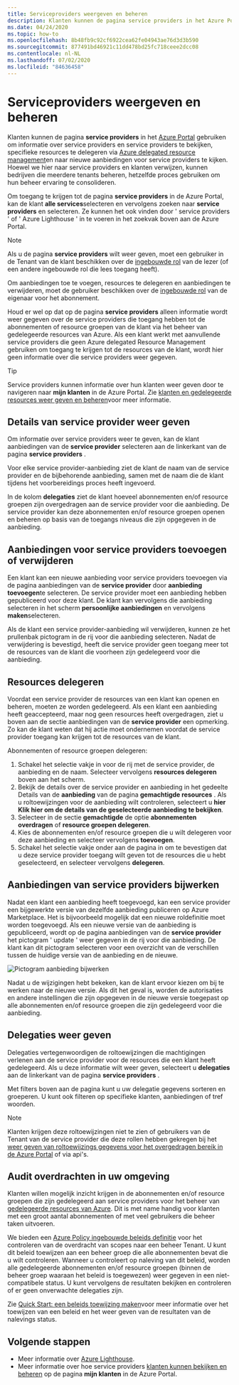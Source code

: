 ```yaml
---
title: Serviceproviders weergeven en beheren
description: Klanten kunnen de pagina service providers in het Azure Portal gebruiken om informatie over service providers, aanbiedingen van providers en gedelegeerde resources weer te geven.
ms.date: 04/24/2020
ms.topic: how-to
ms.openlocfilehash: 8b48fb9c92cf6922cea62fe04943ae76d3d3b590
ms.sourcegitcommit: 877491bd46921c11dd478bd25fc718ceee2dcc08
ms.contentlocale: nl-NL
ms.lasthandoff: 07/02/2020
ms.locfileid: "84636458"
---
```

# <a name="view-and-manage-service-providers"></a>Serviceproviders weergeven en beheren

Klanten kunnen de pagina **service providers** in het [Azure Portal](https://portal.azure.com) gebruiken om informatie over service providers en service providers te bekijken, specifieke resources te delegeren via [Azure delegated resource management](../concepts/azure-delegated-resource-management.md)en naar nieuwe aanbiedingen voor service providers te kijken. Hoewel we hier naar service providers en klanten verwijzen, kunnen bedrijven die meerdere tenants beheren, hetzelfde proces gebruiken om hun beheer ervaring te consolideren.

Om toegang te krijgen tot de pagina **service providers** in de Azure Portal, kan de klant **alle services**selecteren en vervolgens zoeken naar **service providers** en selecteren. Ze kunnen het ook vinden door ' service providers ' of ' Azure Lighthouse ' in te voeren in het zoekvak boven aan de Azure Portal.

> [!NOTE]
> Als u de pagina **service providers** wilt weer geven, moet een gebruiker in de Tenant van de klant beschikken over de [ingebouwde rol](../../role-based-access-control/built-in-roles.md#reader) van de lezer (of een andere ingebouwde rol die lees toegang heeft).
>
> Om aanbiedingen toe te voegen, resources te delegeren en aanbiedingen te verwijderen, moet de gebruiker beschikken over de [ingebouwde rol](../../role-based-access-control/built-in-roles.md#owner) van de eigenaar voor het abonnement.

Houd er wel op dat op de pagina **service providers** alleen informatie wordt weer gegeven over de service providers die toegang hebben tot de abonnementen of resource groepen van de klant via het beheer van gedelegeerde resources van Azure. Als een klant werkt met aanvullende service providers die geen Azure delegated Resource Management gebruiken om toegang te krijgen tot de resources van de klant, wordt hier geen informatie over die service providers weer gegeven.

> [!TIP]
> Service providers kunnen informatie over hun klanten weer geven door te navigeren naar **mijn klanten** in de Azure Portal. Zie [klanten en gedelegeerde resources weer geven en beheren](view-manage-customers.md)voor meer informatie.

## <a name="view-service-provider-details"></a>Details van service provider weer geven

Om informatie over service providers weer te geven, kan de klant aanbiedingen van de **service provider** selecteren aan de linkerkant van de pagina **service providers** .

Voor elke service provider-aanbieding ziet de klant de naam van de service provider en de bijbehorende aanbieding, samen met de naam die de klant tijdens het voorbereidings proces heeft ingevoerd.

In de kolom **delegaties** ziet de klant hoeveel abonnementen en/of resource groepen zijn overgedragen aan de service provider voor die aanbieding. De service provider kan deze abonnementen en/of resource groepen openen en beheren op basis van de toegangs niveaus die zijn opgegeven in de aanbieding.

## <a name="add-or-remove-service-provider-offers"></a>Aanbiedingen voor service providers toevoegen of verwijderen

Een klant kan een nieuwe aanbieding voor service providers toevoegen via de pagina aanbiedingen van de **service provider** door **aanbieding toevoegen**te selecteren. De service provider moet een aanbieding hebben gepubliceerd voor deze klant. De klant kan vervolgens die aanbieding selecteren in het scherm **persoonlijke aanbiedingen** en vervolgens **maken**selecteren.

Als de klant een service provider-aanbieding wil verwijderen, kunnen ze het prullenbak pictogram in de rij voor die aanbieding selecteren. Nadat de verwijdering is bevestigd, heeft die service provider geen toegang meer tot de resources van de klant die voorheen zijn gedelegeerd voor die aanbieding.

## <a name="delegate-resources"></a>Resources delegeren

Voordat een service provider de resources van een klant kan openen en beheren, moeten ze worden gedelegeerd. Als een klant een aanbieding heeft geaccepteerd, maar nog geen resources heeft overgedragen, ziet u boven aan de sectie aanbiedingen van de **service provider** een opmerking. Zo kan de klant weten dat hij actie moet ondernemen voordat de service provider toegang kan krijgen tot de resources van de klant.

Abonnementen of resource groepen delegeren:

1. Schakel het selectie vakje in voor de rij met de service provider, de aanbieding en de naam. Selecteer vervolgens **resources delegeren** boven aan het scherm.
1. Bekijk de details over de service provider en aanbieding in het gedeelte Details van de **aanbieding** van de pagina **gemachtigde resources** . Als u roltoewijzingen voor de aanbieding wilt controleren, selecteert u **hier Klik hier om de details van de geselecteerde aanbieding te bekijken**.
1. Selecteer in de sectie **gemachtigde** de optie **abonnementen overdragen** of **resource groepen delegeren**.
1. Kies de abonnementen en/of resource groepen die u wilt delegeren voor deze aanbieding en selecteer vervolgens **toevoegen**.
1. Schakel het selectie vakje onder aan de pagina in om te bevestigen dat u deze service provider toegang wilt geven tot de resources die u hebt geselecteerd, en selecteer vervolgens **delegeren**.

## <a name="update-service-provider-offers"></a>Aanbiedingen van service providers bijwerken

Nadat een klant een aanbieding heeft toegevoegd, kan een service provider een bijgewerkte versie van dezelfde aanbieding publiceren op Azure Marketplace. Het is bijvoorbeeld mogelijk dat een nieuwe roldefinitie moet worden toegevoegd. Als een nieuwe versie van de aanbieding is gepubliceerd, wordt op de pagina aanbiedingen van de **service provider** het pictogram ' update ' weer gegeven in de rij voor die aanbieding. De klant kan dit pictogram selecteren voor een overzicht van de verschillen tussen de huidige versie van de aanbieding en de nieuwe.

 ![Pictogram aanbieding bijwerken](../media/update-offer.jpg)

Nadat u de wijzigingen hebt bekeken, kan de klant ervoor kiezen om bij te werken naar de nieuwe versie. Als dit het geval is, worden de autorisaties en andere instellingen die zijn opgegeven in de nieuwe versie toegepast op alle abonnementen en/of resource groepen die zijn gedelegeerd voor die aanbieding.

## <a name="view-delegations"></a>Delegaties weer geven

Delegaties vertegenwoordigen de roltoewijzingen die machtigingen verlenen aan de service provider voor de resources die een klant heeft gedelegeerd. Als u deze informatie wilt weer geven, selecteert u **delegaties** aan de linkerkant van de pagina **service providers** .

Met filters boven aan de pagina kunt u uw delegatie gegevens sorteren en groeperen. U kunt ook filteren op specifieke klanten, aanbiedingen of tref woorden.

> [!NOTE]
> Klanten krijgen deze roltoewijzingen niet te zien of gebruikers van de Tenant van de service provider die deze rollen hebben gekregen bij het [weer geven van roltoewijzings gegevens voor het overgedragen bereik in de Azure Portal](../../role-based-access-control/role-assignments-list-portal.md#list-role-assignments-at-a-scope) of via api's.

## <a name="audit-delegations-in-your-environment"></a>Audit overdrachten in uw omgeving

Klanten willen mogelijk inzicht krijgen in de abonnementen en/of resource groepen die zijn gedelegeerd aan service providers voor het beheer van [gedelegeerde resources van Azure](../concepts/azure-delegated-resource-management.md). Dit is met name handig voor klanten met een groot aantal abonnementen of met veel gebruikers die beheer taken uitvoeren.

We bieden een [Azure Policy ingebouwde beleids definitie](../../governance/policy/samples/built-in-policies.md#lighthouse) voor het controleren van de overdracht van scopes naar een beheer Tenant. U kunt dit beleid toewijzen aan een beheer groep die alle abonnementen bevat die u wilt controleren. Wanneer u controleert op naleving van dit beleid, worden alle gedelegeerde abonnementen en/of resource groepen (binnen de beheer groep waaraan het beleid is toegewezen) weer gegeven in een niet-compatibele status. U kunt vervolgens de resultaten bekijken en controleren of er geen onverwachte delegaties zijn.

Zie [Quick Start: een beleids toewijzing maken](../../governance/policy/assign-policy-portal.md)voor meer informatie over het toewijzen van een beleid en het weer geven van de resultaten van de nalevings status.

## <a name="next-steps"></a>Volgende stappen

- Meer informatie over [Azure Lighthouse](../overview.md).
- Meer informatie over hoe service providers [klanten kunnen bekijken en beheren](view-manage-customers.md) op de pagina **mijn klanten** in de Azure Portal.
